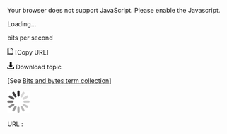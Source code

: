 Your browser does not support JavaScript. Please enable the Javascript.

Loading...

bits per second

![Copy URL](bits-per-second_files/Copy.png) [Copy URL]

![Download](bits-per-second_files/Download.png)
Download topic

[See [Bits and bytes term collection](https://worldready.cloudapp.net/Styleguide/Read?id=2700&topicid=26920)]

![In progress](bits-per-second_files/activity-large.gif)

URL :



